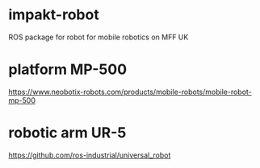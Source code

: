 # impakt-robot
ROS package for robot for mobile robotics on MFF UK

# platform MP-500
https://www.neobotix-robots.com/products/mobile-robots/mobile-robot-mp-500

# robotic arm UR-5
https://github.com/ros-industrial/universal_robot
